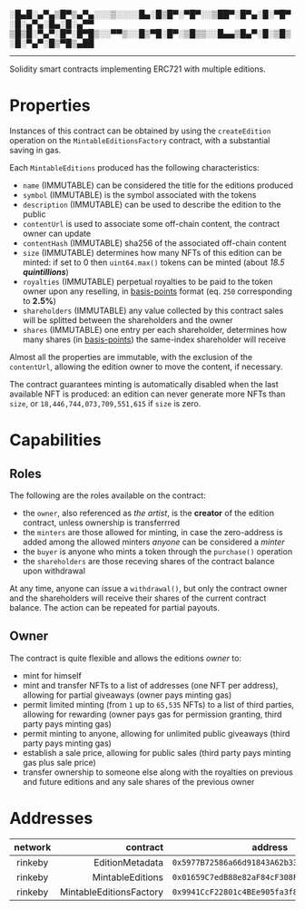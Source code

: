 ░█▄█░▄▀▄▒█▀▒▄▀▄░░░▒░░░░█▄░█▒█▀░▀█▀░░▒██▀░█▀▄░█░▀█▀░█░▄▀▄░█▄░█░▄▀▀ 
▒█▒█░▀▄▀░█▀░█▀█▒░░▀▀▒░░█▒▀█░█▀░▒█▒▒░░█▄▄▒█▄▀░█░▒█▒░█░▀▄▀░█▒▀█▒▄██

---

Solidity smart contracts implementing ERC721 with multiple editions.

# Properties

Instances of this contract can be obtained by using the `createEdition` operation on the `MintableEditionsFactory` contract, with a substantial saving in gas.

Each `MintableEditions` produced has the following characteristics:

* `name` (IMMUTABLE) can be considered the title for the editions produced
* `symbol` (IMMUTABLE) is the symbol associated with the tokens
* `description` (IMMUTABLE) can be used to describe the edition to the public
* `contentUrl` is used to associate some off-chain content, the contract owner can update
* `contentHash` (IMMUTABLE) sha256 of the associated off-chain content
* `size` (IMMUTABLE) determines how many NFTs of this edition can be minted: if set to 0 then `uint64.max()` tokens can be minted (about _18.5 **quintillions**_)
* `royalties` (IMMUTABLE) perpetual royalties to be paid to the token owner upon any reselling, in [basis-points](https://www.investopedia.com/terms/b/basispoint.asp) format (eq. `250` corresponding to **2.5%**)
* `shareholders` (IMMUTABLE) any value collected by this contract sales will be splitted between the shareholders and the owner
* `shares` (IMMUTABLE) one entry per each shareholder, determines how many shares (in [basis-points](https://www.investopedia.com/terms/b/basispoint.asp)) the same-index shareholder will receive

Almost all the properties are immutable, with the exclusion of the `contentUrl`, allowing the edition owner to move the content, if necessary.

The contract guarantees minting is automatically disabled when the last available NFT is produced: an edition can never generate 
more NFTs than `size`, or `18,446,744,073,709,551,615` if `size` is zero.

# Capabilities

## Roles

The following are the roles available on the contract:

* the `owner`, also referenced as _the artist_, is the **creator** of the edition contract, unless ownership is transferrred
* the `minters` are those allowed for minting, in case the zero-address is added among the allowed minters _anyone_ can be considered a _minter_
* the `buyer` is anyone who mints a token through the `purchase()` operation
* the `shareholders` are those receving shares of the contract balance upon withdrawal

At any time, anyone can issue a `withdrawal()`, but only the contract owner and the shareholders will receive their shares of the current contract balance. The action can be repeated for partial payouts.

## Owner

The contract is quite flexible and allows the editions _owner_ to:

* mint for himself
* mint and transfer NFTs to a list of addresses (one NFT per address), allowing for partial giveaways (owner pays minting gas)
* permit limited minting (from `1` up to `65,535` NFTs) to a list of third parties, allowing for rewarding (owner pays gas for permission granting, third party pays minting gas)
* permit minting to anyone, allowing for unlimited public giveaways (third party pays minting gas)
* establish a sale price, allowing for public sales (third party pays minting gas plus sale price)
* transfer ownership to someone else along with the royalties on previous and future editions and any sale shares of the previous owner

# Addresses

| network  | contract                | address                                      |
|:--------:|------------------------:|----------------------------------------------|
| rinkeby  | EditionMetadata         | `0x5977B72586a66d91843A62b33498e73cdCB9e1A7` |
| rinkeby  | MintableEditions        | `0x01659C7edB88e82aF84cF308Fd292b0bdB0a7A92` |
| rinkeby  | MintableEditionsFactory | `0x9941CcF22801c4BEe905fa3f892AC1E6FbC5B60F` |